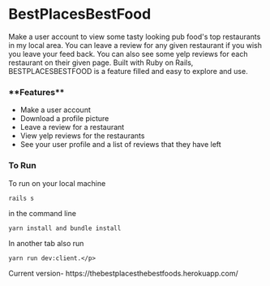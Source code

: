 <h1>                                  BestPlacesBestFood  </h1>

<p>Make a user account to view some tasty looking pub food's top restaurants in my local area. You can leave a review for any given restaurant if you wish you leave your feed back. You can also see some yelp reviews for each restaurant on their given page. Built with Ruby on Rails, BESTPLACESBESTFOOD is a feature filled and easy to explore and use. </p>

                           
<h3>**Features**</h3>
<ul>
<li>Make a user account</li>
<li>Download a profile picture</li>
<li>Leave a review for a restaurant</li>
<li>View yelp reviews for the restaurants</li>
<li>See your user profile and a list of reviews that they have left</li>
</ul>

<h3> To Run</h3>
<p>
To run on your local machine 

```
rails s 
```

in the command line

```
yarn install and bundle install
```
 In another tab also run 
 
```
yarn run dev:client.</p>
```

<p>Current version- https://thebestplacesthebestfoods.herokuapp.com/ </p>